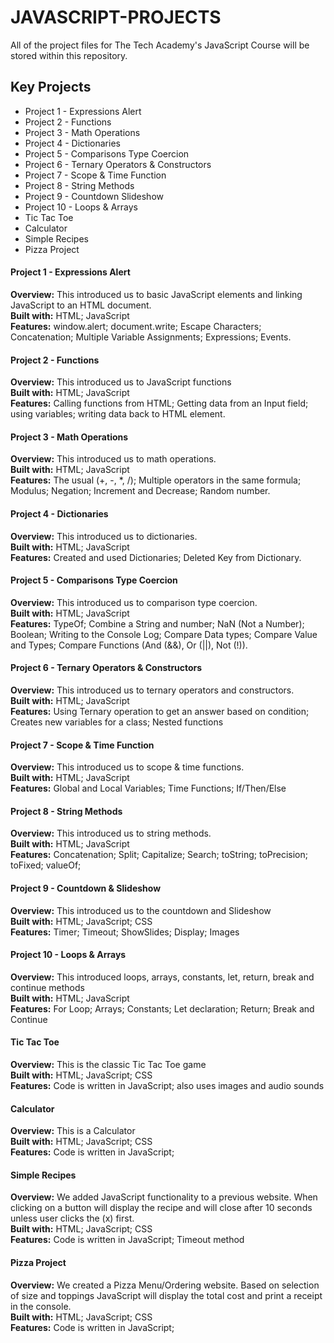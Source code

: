 # JAVASCRIPT-PROJECTS
All of the project files for The Tech Academy's JavaScript Course will be stored within this repository.

## Key Projects
- Project 1 - Expressions Alert
- Project 2 - Functions
- Project 3 - Math Operations
- Project 4 - Dictionaries
- Project 5 - Comparisons Type Coercion
- Project 6 - Ternary Operators & Constructors
- Project 7 - Scope & Time Function
- Project 8 - String Methods
- Project 9 - Countdown Slideshow
- Project 10 - Loops & Arrays
- Tic Tac Toe
- Calculator
- Simple Recipes
- Pizza Project

#### Project 1 - Expressions Alert
**Overview:** This introduced us to basic JavaScript elements and linking JavaScript to an HTML document.<br>
**Built with:** HTML; JavaScript<br>
**Features:** window.alert; document.write; Escape Characters; Concatenation; Multiple Variable Assignments; Expressions; Events. 
#### Project 2 - Functions
**Overview:** This introduced us to JavaScript functions<br>
**Built with:** HTML; JavaScript<br>
**Features:** Calling functions from HTML; Getting data from an Input field; using variables; writing data back to HTML element.
#### Project 3 - Math Operations
**Overview:** This introduced us to math operations.<br>
**Built with:** HTML; JavaScript<br>
**Features:** The usual (+, -, *, /); Multiple operators in the same formula; Modulus; Negation; Increment and Decrease; Random number.
#### Project 4 - Dictionaries
**Overview:** This introduced us to dictionaries.<br>
**Built with:** HTML; JavaScript<br>
**Features:** Created and used Dictionaries; Deleted Key from Dictionary.
#### Project 5 - Comparisons Type Coercion
**Overview:** This introduced us to comparison type coercion.<br>
**Built with:** HTML; JavaScript<br>
**Features:** TypeOf; Combine a String and number; NaN (Not a Number); Boolean; Writing to the Console Log; Compare Data types; Compare Value and Types; Compare Functions (And (&&), Or (||), Not (!)).
#### Project 6 - Ternary Operators & Constructors
**Overview:** This introduced us to ternary operators and constructors.<br>
**Built with:** HTML; JavaScript<br>
**Features:** Using Ternary operation to get an answer based on condition; Creates new variables for a class; Nested functions
#### Project 7 - Scope & Time Function
**Overview:** This introduced us to scope & time functions.<br>
**Built with:** HTML; JavaScript<br>
**Features:** Global and Local Variables; Time Functions; If/Then/Else
#### Project 8 - String Methods
**Overview:** This introduced us to string methods.<br>
**Built with:** HTML; JavaScript<br>
**Features:** Concatenation; Split; Capitalize; Search; toString; toPrecision; toFixed; valueOf;
#### Project 9 - Countdown & Slideshow
**Overview:** This introduced us to the countdown and Slideshow<br>
**Built with:** HTML; JavaScript; CSS<br>
**Features:** Timer; Timeout; ShowSlides; Display; Images
#### Project 10 - Loops & Arrays
**Overview:** This introduced loops, arrays, constants, let, return, break and continue methods<br>
**Built with:** HTML; JavaScript<br>
**Features:** For Loop; Arrays; Constants; Let declaration; Return; Break and Continue
#### Tic Tac Toe
**Overview:** This is the classic Tic Tac Toe game<br>
**Built with:** HTML; JavaScript; CSS<br>
**Features:** Code is written in JavaScript; also uses images and audio sounds
#### Calculator
**Overview:** This is a Calculator<br>
**Built with:** HTML; JavaScript; CSS<br>
**Features:** Code is written in JavaScript;
#### Simple Recipes
**Overview:** We added JavaScript functionality to a previous website. When clicking on a button will display the recipe and will close after 10 seconds unless user clicks the (x) first.<br>
**Built with:** HTML; JavaScript; CSS<br>
**Features:** Code is written in JavaScript; Timeout method
#### Pizza Project
**Overview:** We created a Pizza Menu/Ordering website. Based on selection of size and toppings JavaScript will display the total cost and print a receipt in the console.<br>
**Built with:** HTML; JavaScript; CSS<br>
**Features:** Code is written in JavaScript; 